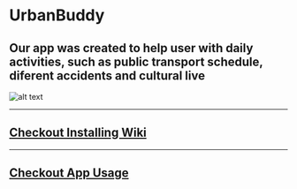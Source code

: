 # UrbanBuddy
## Our app was created to help user with daily activities, such as public transport schedule, diferent accidents and cultural live
![alt text](https://github.com/v1cttorr/hackathon-zst-2025/blob/main/main_view.png "Main view")

___
## [Checkout Installing Wiki](https://github.com/v1cttorr/hackathon-zst-2025/wiki/Instaling)

___
## [Checkout App Usage](https://github.com/v1cttorr/hackathon-zst-2025/wiki/Running-app)
